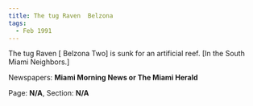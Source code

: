 ```yaml
---  
title: The tug Raven  Belzona  
tags:  
  - Feb 1991  
---  
```

  
The tug Raven [ Belzona Two] is sunk for an artificial reef. [In the South Miami Neighbors.]  
  
Newspapers: **Miami Morning News or The Miami Herald**  
  
Page: **N/A**, Section: **N/A** 
